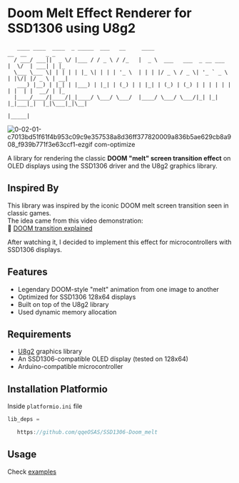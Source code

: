 # Doom Melt Effect Renderer for SSD1306 using U8g2



       ____ ____  ____  _ _____  ___   __     ____                            __  __      _ _   
      / ___/ ___||  _ \/ |___ / / _ \ / /_   |  _ \  ___   ___  _ __ ___     |  \/  | ___| | |_ 
      \___ \___ \| | | | | |_ \| | | | '_ \  | | | |/ _ \ / _ \| '_ ` _ \    | |\/| |/ _ \ | __|
       ___) |__) | |_| | |___) | |_| | (_) | | |_| | (_) | (_) | | | | | |   | |  | |  __/ | |_ 
      |____/____/|____/|_|____/ \___/ \___/  |____/ \___/ \___/|_| |_| |_|___|_|  |_|\___|_|\__|
                                                                        |_____|


![0-02-01-c7013bd51f61f4b953c09c9e357538a8d36ff377820009a836b5ae629cb8a908_f939b771f3e63ccf1-ezgif com-optimize](https://github.com/user-attachments/assets/aacefd63-2a62-48b0-a7fc-c51fcdc957b6)

A library for rendering the classic **DOOM "melt" screen transition effect** on OLED displays using the SSD1306 driver and the U8g2 graphics library.

## Inspired By

This library was inspired by the iconic DOOM melt screen transition seen in classic games.  
The idea came from this video demonstration:  
🔗 [DOOM transition explained](https://www.youtube.com/watch?v=lUsCXSNhHmI)

After watching it, I decided to implement this effect for microcontrollers with SSD1306 displays.

## Features

- Legendary DOOM-style "melt" animation from one image to another
- Optimized for SSD1306 128x64 displays
- Built on top of the U8g2 library
- Used dynamic memory allocation

## Requirements

- [U8g2](https://github.com/olikraus/u8g2) graphics library
- An SSD1306-compatible OLED display (tested on 128x64)
- Arduino-compatible microcontroller

## Installation Platformio
Inside `platformio.ini` file



```cpp
lib_deps = 

   https://github.com/qqeOSAS/SSD1306-Doom_melt

```
## Usage
Check [examples](https://github.com/qqeOSAS/SSD1306-Doom_melt/tree/main/examples)

